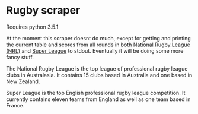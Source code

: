 Rugby scraper
=============
Requires python 3.5.1

At the moment this scraper doesnt do much, except for getting and printing the
current table and scores from all rounds in both [National Rugby League (NRL)](http://www.nrl.com/) and 
[Super League](http://www.rugby-league.com/superleague) to stdout. 
Eventually it will be doing some more fancy stuff.

The National Rugby League is the top league of professional rugby league
clubs in Australasia. It contains 15 clubs based in Australia and one based in
New Zealand.

Super League is the top English professional rugby league competition.
It currently contains eleven teams from England as well as one team based in
France.



